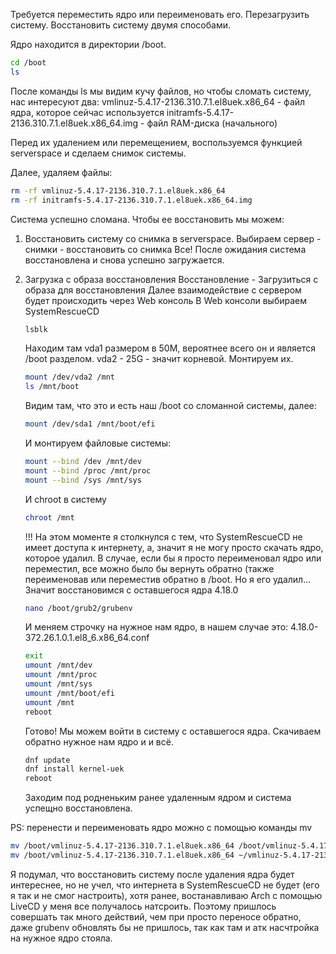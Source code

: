 Требуется переместить ядро или переименовать его. Перезагрузить систему.
Восстановить систему двумя способами.

Ядро находится в директории /boot. 
```bash
cd /boot
ls
```
После команды ls мы видим кучу файлов, но чтобы сломать систему, нас интересуют два:
vmlinuz-5.4.17-2136.310.7.1.el8uek.x86_64 - файл ядра, которое сейчас используется
initramfs-5.4.17-2136.310.7.1.el8uek.x86_64.img - файл RAM-диска (начального)

Перед их удалением или перемещением, воспользуемся функцией serverspace и сделаем снимок системы.

Далее, удаляем файлы:
```bash 
rm -rf vmlinuz-5.4.17-2136.310.7.1.el8uek.x86_64
rm -rf initramfs-5.4.17-2136.310.7.1.el8uek.x86_64.img
```
Система успешно сломана. Чтобы ее восстановить мы можем:
1. Восстановить систему со снимка в serverspace.
   Выбираем сервер - снимки - восстановить со снимка
   Все! После ожидания система восстановлена и снова успешно загружается.
2. Загрузка с образа восстановления
   Восстановление - Загрузиться с образа для восстановления
   Далее взаимодействие с сервером будет происходить через Web консоль
   В Web консоли выбираем SystemRescueCD 
   ```bash
   lsblk
   ```
   Находим там vda1 размером в 50M, вероятнее всего он и является /boot разделом.
   vda2 - 25G - значит корневой. Монтируем их.
   ```bash
   mount /dev/vda2 /mnt
   ls /mnt/boot
   ```
   Видим там, что это и есть наш /boot со сломанной системы, далее:
   ```bash
   mount /dev/sda1 /mnt/boot/efi
   ```
   И монтируем файловые системы:
   ```bash
   mount --bind /dev /mnt/dev
   mount --bind /proc /mnt/proc
   mount --bind /sys /mnt/sys
   ```
   И chroot в систему
   ```bash
   chroot /mnt
   ```
   !!! На этом моменте я столкнулся с тем, что SystemRescueCD не имеет доступа к интернету, а, значит я не могу просто скачать ядро, которое удалил.
   В случае, если бы я просто переименовал ядро или переместил, все можно было бы вернуть обратно (также переименовав или переместив обратно в /boot.
   Но я его удалил... Значит восстановимся с оставшегося ядра 4.18.0
   ```bash
   nano /boot/grub2/grubenv
   ```
   И меняем строчку на нужное нам ядро, в нашем случае это: 4.18.0-372.26.1.0.1.el8_6.x86_64.conf
   ```bash
   exit
   umount /mnt/dev
   umount /mnt/proc
   umount /mnt/sys
   umount /mnt/boot/efi
   umount /mnt
   reboot
   ```
   Готово! Мы можем войти в систему с оставшегося ядра. Скачиваем обратно нужное нам ядро и и всё.

   ```bash
   dnf update
   dnf install kernel-uek
   reboot
   ```
   Заходим под родненьким ранее удаленным ядром и система успещно восстановлена.

PS: перенести и переименовать ядро можно с помощью команды mv
   ```bash
   mv /boot/vmlinuz-5.4.17-2136.310.7.1.el8uek.x86_64 /boot/vmlinuz-5.4.17-2136.310.7.1.el8uek.x86_43672846782
   mv /boot/vmlinuz-5.4.17-2136.310.7.1.el8uek.x86_64 ~/vmlinuz-5.4.17-2136.310.7.1.el8uek.x86_64
   ```
Я подумал, что восстановить систему после удаления ядра будет интереснее, но не учел, что интернета 
в SystemRescueCD не будет (его я так и не смог настроить), хотя ранее, востанавливаю Arch с помощью LiveCD у меня все получалось натсроить.
Поэтому пришлось совершать так много действий, чем при просто переносе обратно, даже grubenv обновлять бы не пришлось, так как там и атк насчтройка на нужное ядро стояла.

